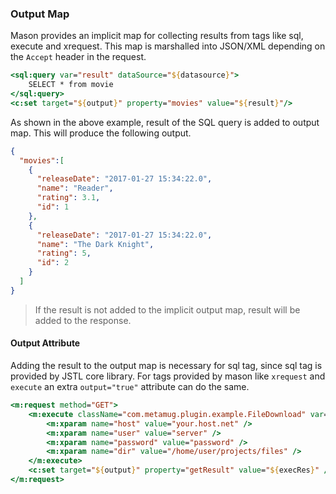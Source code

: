 ### Output Map

Mason provides an implicit map for collecting results from tags like sql, execute and xrequest.
This map is marshalled into JSON/XML depending on the `Accept` header in the request.

```jsp
<sql:query var="result" dataSource="${datasource}">
    SELECT * from movie
</sql:query>
<c:set target="${output}" property="movies" value="${result}"/>
```

As shown in the above example, result of the SQL query is added to output map. This will produce the following output.

```json
{
  "movies":[
    {
      "releaseDate": "2017-01-27 15:34:22.0",
      "name": "Reader",
      "rating": 3.1,
      "id": 1
    },
    {
      "releaseDate": "2017-01-27 15:34:22.0",
      "name": "The Dark Knight",
      "rating": 5,
      "id": 2
    }
  ]
}
```
> If the result is not added to the implicit output map, result will be added to the response.

#### Output Attribute

Adding the result to the output map is necessary for sql tag, since sql tag is provided by JSTL core library. 
For tags provided by mason like `xrequest` and `execute` an extra `output="true"` attribute can do the same.

```jsp
<m:request method="GET">
    <m:execute className="com.metamug.plugin.example.FileDownload" var="execRes" param="${mtgReq}" output="true" >
        <m:xparam name="host" value="your.host.net" />
        <m:xparam name="user" value="server" />
        <m:xparam name="password" value="password" />
        <m:xparam name="dir" value="/home/user/projects/files" />
    </m:execute>
    <c:set target="${output}" property="getResult" value="${execRes}" />
</m:request>
```
